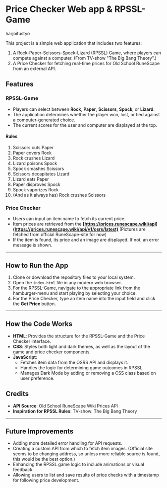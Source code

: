# Price Checker Web app & RPSSL-Game
harjoitustyö

This project is a simple web application that includes two features:
1. A Rock-Paper-Scissors-Spock-Lizard (RPSSL) Game, where players can compete against a computer. (From TV-show "The Big Bang Theory".)
2. A Price Checker for fetching real-time prices for Old School RuneScape from an external API.

## Features
### RPSSL-Game
- Players can select between **Rock**, **Paper**, **Scissors**, **Spock**, or **Lizard**.
-  The application determines whether the player won, lost, or tied against a computer-generated choice.
- The current scores for the user and computer are displayed at the top.
#### Rules
1.  Scissors cuts Paper
2. Paper covers Rock
3. Rock crushes Lizard
4. Lizard poisons Spock
5. Spock smashes Scissors
6. Scissors decapitates Lizard
7. Lizard eats Paper
8. Paper disproves Spock
9. Spock vaporizes Rock
10. (And as it always has) Rock crushes Scissors

### Price Checker
- Users can input an item name to fetch its current price.
- Item prices are retrieved from the **[https://prices.runescape.wiki/api](https://prices.runescape.wiki/api/v1/osrs/latest)** (Pictures are fetched from official RuneScape-site for now)
- If the item is found, its price and an image are displayed. If not, an error message is shown.

---

## How to Run the App
1. Clone or download the repository files to your local system.
2. Open the `index.html` file in any modern web browser.
3. For the RPSSL-Game, navigate to the appropriate link from the hamburger-menu and start playing by selecting your choice.
4. For the Price Checker, type an item name into the input field and click the **Get Price** button.

---

## How the Code Works
- **HTML**: Provides the structure for the RPSSL-Game and the Price Checker interface.
- **CSS**: Styles both light and dark themes, as well as the layout of the game and price checker components.
- **JavaScript**:  
  - Fetches item data from the OSRS API and displays it.
  - Handles the logic for determining game outcomes in RPSSL.
  - Manages Dark Mode by adding or removing a CSS class based on user preference.

## Credits
- **API Source**: Old School RuneScape Wiki Prices API  
- **Inspiration for RPSSL Rules**: TV-show: The Big Bang Theory

---

## Future Improvements
- Adding more detailed error handling for API requests.
- Creating a custom API from which to fetch item images. (Official site seems to be changing address, so unless more reliable source is found, this would be the best option.)
- Enhancing the RPSSL game logic to include animations or visual feedback.
- Allowing users to list and save results of price checks with a timestamp for following price development.
